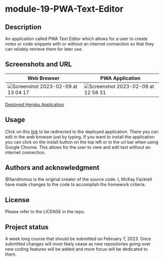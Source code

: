 # module-19-PWA-Text-Editor
## Description

An application called PWA Text Editor which allows for a user to create notes or code snippets with or without an internet connection so that they can reliably retrieve them for later use.

## Screenshots and URL
| Web Browser | PWA Application |
|---------|---------|
| ![Screenshot 2023-02-09 at 13 04 17](https://user-images.githubusercontent.com/110206514/217924756-8f9f9310-8429-418d-a201-28ebf3ed3e0f.jpg)| ![Screenshot 2023-02-09 at 12 58 31](https://user-images.githubusercontent.com/110206514/217924395-a51def59-7a31-439e-8121-27ab9bafb87d.jpg) |

[Deployed Heroku Application](https://jate-text-editor-module-19.herokuapp.com)

## Usage
Click on this [link](https://jate-text-editor-module-19.herokuapp.com) to be redirected to the deployed application. There you can edit in the web browser just by typing. If you want to install the application you can click on the install button on the top left or in the url bar when using Google Chrome. This allows for the user to view and edit text without an internet connection.

## Authors and acknowledgment

@Xandromus is the original creator of the source code. I, McKay Fackrell have made changes to the code to accomplish the homework criteria.

## License

Please refer to the LICENSE in the repo.

## Project status

A week long course that should be submitted on February 7, 2023. Once submitted changes will most likely cease as new repositories going over new coding features will be added and more focus will be dedicated to them.
